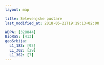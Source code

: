 ```yaml
---
layout: map

title: Selevenjske pustare
last_modified_at: 2018-05-21T19:19:13+02:00

WDPA: [328844]
BioRaS: [413]
geoSrbija:
  L1_183: [95]
  L1_302: [29]
  L1_362: [7]
---
```

